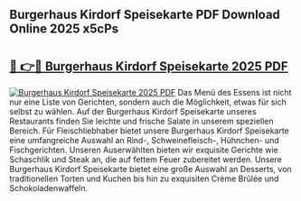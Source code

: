 ## Burgerhaus Kirdorf Speisekarte PDF Download Online 2025 x5cPs

# <h2><a href="http://gcd3hbg.nevu.top/?p=Burgerhaus+Kirdorf+Speisekarte">🔗 👉🔴 Burgerhaus Kirdorf Speisekarte 2025 PDF</a></h2>

[![Burgerhaus Kirdorf Speisekarte 2025 PDF](https://i.imgur.com/dBaPXMq.png)](http://gcd3hbg.nevu.top/?p=Burgerhaus+Kirdorf+Speisekarte)
Das Menü des Essens ist nicht nur eine Liste von Gerichten, sondern auch die Möglichkeit, etwas für sich selbst zu wählen. Auf der Burgerhaus Kirdorf Speisekarte unseres Restaurants finden Sie leichte und frische Salate in unserem speziellen Bereich. Für Fleischliebhaber bietet unsere Burgerhaus Kirdorf Speisekarte eine umfangreiche Auswahl an Rind-, Schweinefleisch-, Hühnchen- und Fischgerichten. Unseren Auserwählten bieten wir exquisite Gerichte wie Schaschlik und Steak an, die auf fettem Feuer zubereitet werden. Unsere Burgerhaus Kirdorf Speisekarte bietet eine große Auswahl an Desserts, von traditionellen Torten und Kuchen bis hin zu exquisiten Crème Brûlée und Schokoladenwaffeln.
